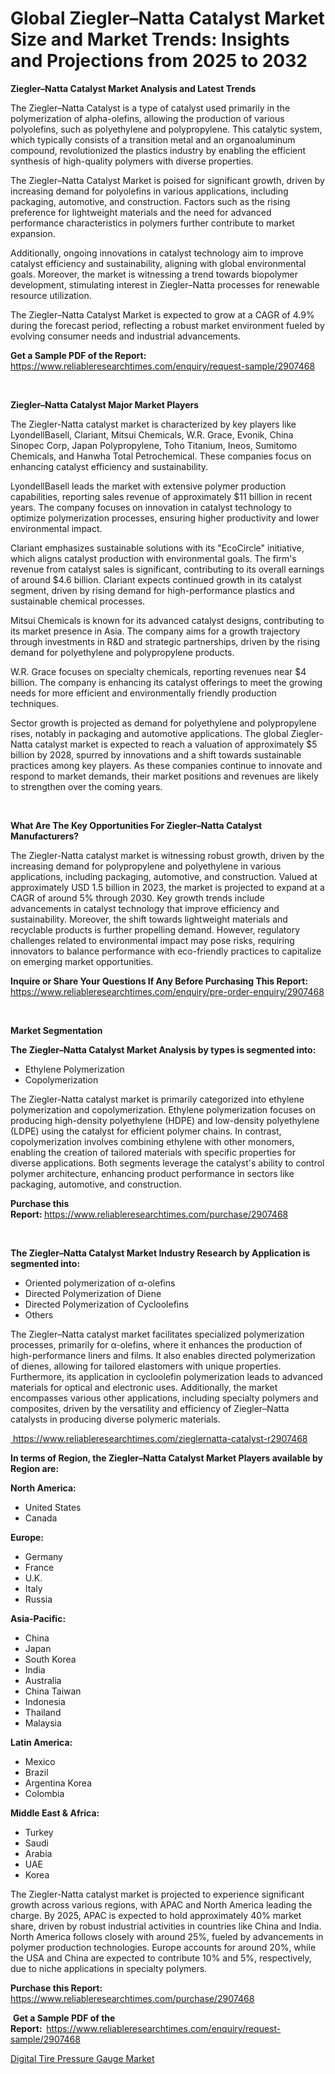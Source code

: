<p><h1>Global Ziegler–Natta Catalyst Market Size and Market Trends: Insights and Projections from 2025 to 2032</h1></p><p><strong>Ziegler–Natta Catalyst Market Analysis and Latest Trends</strong></p>
<p><p>The Ziegler–Natta Catalyst is a type of catalyst used primarily in the polymerization of alpha-olefins, allowing the production of various polyolefins, such as polyethylene and polypropylene. This catalytic system, which typically consists of a transition metal and an organoaluminum compound, revolutionized the plastics industry by enabling the efficient synthesis of high-quality polymers with diverse properties.</p><p>The Ziegler–Natta Catalyst Market is poised for significant growth, driven by increasing demand for polyolefins in various applications, including packaging, automotive, and construction. Factors such as the rising preference for lightweight materials and the need for advanced performance characteristics in polymers further contribute to market expansion. </p><p>Additionally, ongoing innovations in catalyst technology aim to improve catalyst efficiency and sustainability, aligning with global environmental goals. Moreover, the market is witnessing a trend towards biopolymer development, stimulating interest in Ziegler–Natta processes for renewable resource utilization.</p><p>The Ziegler–Natta Catalyst Market is expected to grow at a CAGR of 4.9% during the forecast period, reflecting a robust market environment fueled by evolving consumer needs and industrial advancements.</p></p>
<p><strong>Get a Sample PDF of the Report:&nbsp;</strong> <a href="https://www.reliableresearchtimes.com/enquiry/request-sample/2907468?utm_campaign=3311&utm_medium=2&utm_source=Github&utm_content=ia&utm_term=12032025&utm_id=zieglernatta-catalyst">https://www.reliableresearchtimes.com/enquiry/request-sample/2907468</a></p>
<p>&nbsp;</p>
<p><strong>Ziegler–Natta Catalyst Major Market Players</strong></p>
<p><p>The Ziegler-Natta catalyst market is characterized by key players like LyondellBasell, Clariant, Mitsui Chemicals, W.R. Grace, Evonik, China Sinopec Corp, Japan Polypropylene, Toho Titanium, Ineos, Sumitomo Chemicals, and Hanwha Total Petrochemical. These companies focus on enhancing catalyst efficiency and sustainability.</p><p>LyondellBasell leads the market with extensive polymer production capabilities, reporting sales revenue of approximately $11 billion in recent years. The company focuses on innovation in catalyst technology to optimize polymerization processes, ensuring higher productivity and lower environmental impact.</p><p>Clariant emphasizes sustainable solutions with its "EcoCircle" initiative, which aligns catalyst production with environmental goals. The firm's revenue from catalyst sales is significant, contributing to its overall earnings of around $4.6 billion. Clariant expects continued growth in its catalyst segment, driven by rising demand for high-performance plastics and sustainable chemical processes.</p><p>Mitsui Chemicals is known for its advanced catalyst designs, contributing to its market presence in Asia. The company aims for a growth trajectory through investments in R&D and strategic partnerships, driven by the rising demand for polyethylene and polypropylene products.</p><p>W.R. Grace focuses on specialty chemicals, reporting revenues near $4 billion. The company is enhancing its catalyst offerings to meet the growing needs for more efficient and environmentally friendly production techniques.</p><p>Sector growth is projected as demand for polyethylene and polypropylene rises, notably in packaging and automotive applications. The global Ziegler-Natta catalyst market is expected to reach a valuation of approximately $5 billion by 2028, spurred by innovations and a shift towards sustainable practices among key players. As these companies continue to innovate and respond to market demands, their market positions and revenues are likely to strengthen over the coming years.</p></p>
<p>&nbsp;</p>
<p><strong>What Are The Key Opportunities For Ziegler–Natta Catalyst Manufacturers?</strong></p>
<p><p>The Ziegler-Natta catalyst market is witnessing robust growth, driven by the increasing demand for polypropylene and polyethylene in various applications, including packaging, automotive, and construction. Valued at approximately USD 1.5 billion in 2023, the market is projected to expand at a CAGR of around 5% through 2030. Key growth trends include advancements in catalyst technology that improve efficiency and sustainability. Moreover, the shift towards lightweight materials and recyclable products is further propelling demand. However, regulatory challenges related to environmental impact may pose risks, requiring innovators to balance performance with eco-friendly practices to capitalize on emerging market opportunities.</p></p>
<p><strong>Inquire or Share Your Questions If Any Before Purchasing This Report:</strong> <a href="https://www.reliableresearchtimes.com/enquiry/pre-order-enquiry/2907468?utm_campaign=3311&utm_medium=2&utm_source=Github&utm_content=ia&utm_term=12032025&utm_id=zieglernatta-catalyst">https://www.reliableresearchtimes.com/enquiry/pre-order-enquiry/2907468</a></p>
<p>&nbsp;</p>
<p><strong>Market Segmentation</strong></p>
<p><strong>The Ziegler–Natta Catalyst Market Analysis by types is segmented into:</strong></p>
<p><ul><li>Ethylene Polymerization</li><li>Copolymerization</li></ul></p>
<p><p>The Ziegler-Natta catalyst market is primarily categorized into ethylene polymerization and copolymerization. Ethylene polymerization focuses on producing high-density polyethylene (HDPE) and low-density polyethylene (LDPE) using the catalyst for efficient polymer chains. In contrast, copolymerization involves combining ethylene with other monomers, enabling the creation of tailored materials with specific properties for diverse applications. Both segments leverage the catalyst's ability to control polymer architecture, enhancing product performance in sectors like packaging, automotive, and construction.</p></p>
<p><strong>Purchase this Report:&nbsp;</strong><a href="https://www.reliableresearchtimes.com/purchase/2907468?utm_campaign=3311&utm_medium=2&utm_source=Github&utm_content=ia&utm_term=12032025&utm_id=zieglernatta-catalyst">https://www.reliableresearchtimes.com/purchase/2907468</a></p>
<p>&nbsp;</p>
<p><strong>The Ziegler–Natta Catalyst Market Industry Research by Application is segmented into:</strong></p>
<p><ul><li>Oriented polymerization of α-olefins</li><li>Directed Polymerization of Diene</li><li>Directed Polymerization of Cycloolefins</li><li>Others</li></ul></p>
<p><p>The Ziegler–Natta catalyst market facilitates specialized polymerization processes, primarily for α-olefins, where it enhances the production of high-performance liners and films. It also enables directed polymerization of dienes, allowing for tailored elastomers with unique properties. Furthermore, its application in cycloolefin polymerization leads to advanced materials for optical and electronic uses. Additionally, the market encompasses various other applications, including specialty polymers and composites, driven by the versatility and efficiency of Ziegler–Natta catalysts in producing diverse polymeric materials.</p></p>
<p><a href="https://www.reliableresearchtimes.com/zieglernatta-catalyst-r2907468?utm_campaign=3311&utm_medium=2&utm_source=Github&utm_content=ia&utm_term=12032025&utm_id=zieglernatta-catalyst">&nbsp;https://www.reliableresearchtimes.com/zieglernatta-catalyst-r2907468</a></p>
<p><strong>In terms of Region, the Ziegler–Natta Catalyst Market Players available by Region are:</strong></p>
<p>
    <p> <strong> North America: </strong>
        <ul>
            <li>United States</li>
            <li>Canada</li>
        </ul>
        </p> 
    <p> <strong> Europe: </strong>
        <ul>
            <li>Germany</li>
            <li>France</li>
            <li>U.K.</li>
            <li>Italy</li>
            <li>Russia</li>
        </ul>
        </p> 
    <p> <strong> Asia-Pacific: </strong>
        <ul>
            <li>China</li>
            <li>Japan</li>
            <li>South Korea</li>
            <li>India</li>
            <li>Australia</li>
            <li>China Taiwan</li>
            <li>Indonesia</li>
            <li>Thailand</li>
            <li>Malaysia</li>
        </ul>
        </p> 
    <p> <strong> Latin America: </strong>
        <ul>
            <li>Mexico</li>
            <li>Brazil</li>
            <li>Argentina Korea</li>
            <li>Colombia</li>
        </ul>
        </p> 
    <p> <strong> Middle East & Africa: </strong>
        <ul>
            <li>Turkey</li>
            <li>Saudi</li>
            <li>Arabia</li>
            <li>UAE</li>
            <li>Korea</li>
        </ul>
    </p>
    </p>
<p><p>The Ziegler-Natta catalyst market is projected to experience significant growth across various regions, with APAC and North America leading the charge. By 2025, APAC is expected to hold approximately 40% market share, driven by robust industrial activities in countries like China and India. North America follows closely with around 25%, fueled by advancements in polymer production technologies. Europe accounts for around 20%, while the USA and China are expected to contribute 10% and 5%, respectively, due to niche applications in specialty polymers.</p></p>
<p><strong>Purchase this Report: </strong><a href="https://www.reliableresearchtimes.com/purchase/2907468?utm_campaign=3311&utm_medium=2&utm_source=Github&utm_content=ia&utm_term=12032025&utm_id=zieglernatta-catalyst">https://www.reliableresearchtimes.com/purchase/2907468</a></p>
<p>&nbsp;<strong>Get a Sample PDF of the Report:&nbsp;&nbsp;</strong><a href="https://www.reliableresearchtimes.com/enquiry/request-sample/2907468?utm_campaign=3311&utm_medium=2&utm_source=Github&utm_content=ia&utm_term=12032025&utm_id=zieglernatta-catalyst">https://www.reliableresearchtimes.com/enquiry/request-sample/2907468</a></p>
<p><strong></strong></p>
<p><p><a href="https://github.com/AshrafKhan865/Market-Research-Report-List-1/blob/main/digital-tire-pressure-gauge-market.md?utm_campaign=3311&utm_medium=2&utm_source=Github&utm_content=ia&utm_term=12032025&utm_id=zieglernatta-catalyst">Digital Tire Pressure Gauge Market</a></p></p>
